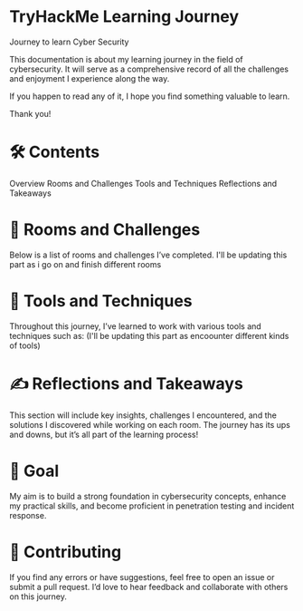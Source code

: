# TryHackMe Learning Journey

Journey to learn Cyber Security

This documentation is about my learning journey in the field of cybersecurity. It will serve as a comprehensive record of all the challenges and enjoyment I experience along the way.

If you happen to read any of it, I hope you find something valuable to learn.

Thank you!

# 🛠️ Contents

Overview
Rooms and Challenges
Tools and Techniques
Reflections and Takeaways

# 📘 Rooms and Challenges

Below is a list of rooms and challenges I’ve completed. I'll be updating this part as i go on and finish different rooms

# 🧰 Tools and Techniques

Throughout this journey, I’ve learned to work with various tools and techniques such as: (I'll be updating this part as encoounter different kinds of tools)

# ✍️ Reflections and Takeaways

This section will include key insights, challenges I encountered, and the solutions I discovered while working on each room. The journey has its ups and downs, but it’s all part of the learning process!

# 🎯 Goal

My aim is to build a strong foundation in cybersecurity concepts, enhance my practical skills, and become proficient in penetration testing and incident response.

# 📝 Contributing

If you find any errors or have suggestions, feel free to open an issue or submit a pull request. I’d love to hear feedback and collaborate with others on this journey.
